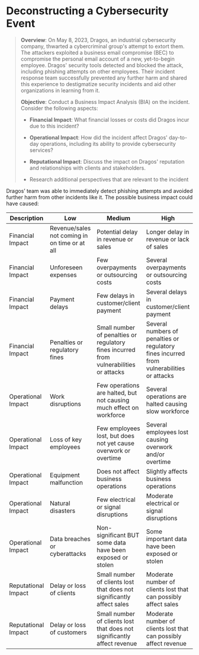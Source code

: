 # Deconstructing a Cybersecurity Event

> **Overview**: On May 8, 2023, Dragos, an industrial cybersecurity company, thwarted a cybercriminal group's attempt to extort them. The attackers exploited a business email compromise (BEC) to compromise the personal email account of a new, yet-to-begin employee. Dragos' security tools detected and blocked the attack, including phishing attempts on other employees. Their incident response team successfully prevented any further harm and shared this experience to destigmatize security incidents and aid other organizations in learning from it.
>
> **Objective**: Conduct a Business Impact Analysis (BIA) on the incident. Consider the following aspects:
>
>  - **Financial Impact**: What financial losses or costs did Dragos incur due to this incident?
>
>  - **Operational Impact**: How did the incident affect Dragos' day-to-day operations, including its ability to provide cybersecurity services?
>
>  - **Reputational Impact**: Discuss the impact on Dragos' reputation and relationships with clients and stakeholders.
>
>  - Research additional perspectives that are relevant to the incident

Dragos’ team was able to immediately detect phishing attempts and avoided further harm from other incidents like it. The possible business impact could have caused:

| Description	| Low	| Medium | High |
| --- | --- | --- | --- |
| Financial Impact | Revenue/sales not coming in on time or at all	| Potential delay in revenue or sales	| Longer delay in revenue or lack of sales	| Major loss of revenue and sales |
| Financial Impact | 	Unforeseen expenses	| Few overpayments or outsourcing costs	| Several overpayments or outsourcing costs	| Significant overpayments or outsourcing costs |
| Financial Impact | 	Payment delays	| Few delays in customer/client payment	| Several delays in customer/client payment	| Significant delays in customer/client payment |
| Financial Impact | 	Penalties or regulatory fines	| Small number of penalties or regulatory fines incurred from vulnerabilities or attacks	| Several numbers of penalties or regulatory fines incurred from vulnerabilities or attacks	| Significant number of penalties or regulatory fines incurred from vulnerabilities or attacks |
| Operational Impact | Work disruptions	| Few operations are halted, but not causing much effect on workforce	| Several operations are halted causing slow workforce	| Major operations are halted causing almost to no workforce |
| Operational Impact |	Loss of key employees	| Few employees lost, but does not yet cause overwork or overtime	| Several employees lost causing overwork and/or overtime	| Significant number of employees lost that renders company unable to operate properly |
| Operational Impact |	Equipment malfunction	| Does not affect business operations	| Slightly affects business operations	| Severely affects business operations – work on pause |
| Operational Impact |	Natural disasters	| Few electrical or signal disruptions	| Moderate electrical or signal disruptions	| Significant electrical or signal disruptions |
| Operational Impact |	Data breaches or cyberattacks	| Non-significant BUT some data have been exposed or stolen	| Some important data have been exposed or stolen	| Significant amounts of important data have been exposed or stolen |
| Reputational Impact |	Delay or loss of clients	| Small number of clients lost that does not significantly affect sales	| Moderate number of clients lost that can possibly affect sales	| Significant number of clients lost affecting sales |
| Reputational Impact |	Delay or loss of customers	| Small number of clients lost that does not significantly affect revenue	| Moderate number of clients lost that can possibly affect revenue	| Significant number of clients lost affecting revenue |
